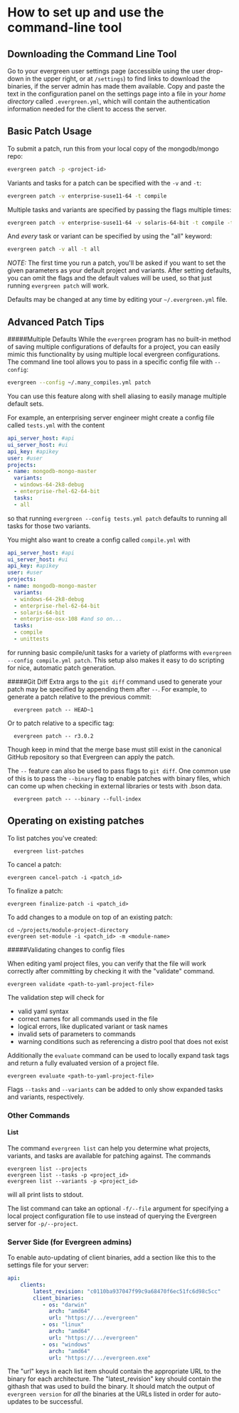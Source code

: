How to set up and use the command-line tool
==

Downloading the Command Line Tool
--

Go to your evergreen user settings page (accessible using the user drop-down in the upper right, or at `/settings`) to find links to download the binaries, if the server admin has made them available.
Copy and paste the text in the configuration panel on the settings page into a file in your *home directory* called `.evergreen.yml`, which will contain the authentication information needed for the client to access the server.

Basic Patch Usage
--

To submit a patch, run this from your local copy of the mongodb/mongo repo:
```bash
evergreen patch -p <project-id>
```
    
Variants and tasks for a patch can be specified with the `-v` and `-t`:
```bash
evergreen patch -v enterprise-suse11-64 -t compile
```

Multiple tasks and variants are specified by passing the flags multiple times:
```bash
evergreen patch -v enterprise-suse11-64 -v solaris-64-bit -t compile -t unittest -t jsCore
```

And _every_ task or variant can be specified by using the "all" keyword:
```bash
evergreen patch -v all -t all
```

*NOTE:* The first time you run a patch, you'll be asked if you want to set the given parameters as your default project and variants.
After setting defaults, you can omit the flags and the default values will be used, so that just running `evergreen patch` will work.

Defaults may be changed at any time by editing your `~/.evergreen.yml` file.


Advanced Patch Tips
--

#####Multiple Defaults
While the `evergreen` program has no built-in method of saving multiple configurations of defaults for a project, you can easily mimic this functionality by using multiple local evergreen configurations.
The command line tool allows you to pass in a specific config file with `--config`:
```bash
evergreen --config ~/.many_compiles.yml patch
```
You can use this feature along with shell aliasing to easily manage multiple default sets.

For example, an enterprising server engineer might create a config file called `tests.yml` with the content
```yaml
api_server_host: #api
ui_server_host: #ui
api_key: #apikey
user: #user
projects:
- name: mongodb-mongo-master
  variants:
  - windows-64-2k8-debug
  - enterprise-rhel-62-64-bit
  tasks:
  - all
```
so that running `evergreen --config tests.yml patch` defaults to running all tasks for those two variants.

You might also want to create a config called `compile.yml` with
```yaml
api_server_host: #api
ui_server_host: #ui
api_key: #apikey
user: #user
projects:
- name: mongodb-mongo-master
  variants:
  - windows-64-2k8-debug
  - enterprise-rhel-62-64-bit
  - solaris-64-bit
  - enterprise-osx-108 #and so on...
  tasks:
  - compile
  - unittests
```
for running basic compile/unit tasks for a variety of platforms with `evergreen --config compile.yml patch`.
This setup also makes it easy to do scripting for nice, automatic patch generation.

#####Git Diff
Extra args to the `git diff` command used to generate your patch may be specified by appending them after `--`.  For example, to generate a patch relative to the previous commit:

      evergreen patch -- HEAD~1

Or to patch relative to a specific tag:

      evergreen patch -- r3.0.2

Though keep in mind that the merge base must still exist in the canonical GitHub repository so that Evergreen can apply the patch.


The `--` feature can also be used to pass flags to `git diff`.
One common use of this is to pass the `--binary` flag to enable patches with binary files, which can come up when checking in external libraries or tests with .bson data.

      evergreen patch -- --binary --full-index


Operating on existing patches
--

To list patches you've created:

      evergreen list-patches


To cancel a patch:
 
```
evergreen cancel-patch -i <patch_id>
```
    
To finalize a patch:
 
```
evergreen finalize-patch -i <patch_id>
```



To add changes to a module on top of an existing  patch:

```
cd ~/projects/module-project-directory
evergreen set-module -i <patch_id> -m <module-name>
```

#####Validating changes to config files

When editing yaml project files, you can verify that the file will work correctly after committing by checking it with the "validate" command.

```
evergreen validate <path-to-yaml-project-file>
```

The validation step will check for
   * valid yaml syntax
   * correct names for all commands used in the file
   * logical errors, like duplicated variant or task names
   * invalid sets of parameters to commands
   * warning conditions such as referencing a distro pool that does not exist

Additionally the `evaluate` command can be used to locally expand task tags and return a fully evaluated version of a project file.

```
evergreen evaluate <path-to-yaml-project-file>
```

Flags `--tasks` and `--variants` can be added to only show expanded tasks and variants, respectively.

### Other Commands
#### List

The command `evergreen list` can help you determine what projects, variants, and tasks are available for patching against.
The commands
```
evergreen list --projects
evergreen list --tasks -p <project_id>
evergreen list --variants -p <project_id>
```
will all print lists to stdout.

The list command can take an optional `-f/--file` argument for specifying a local project configuration file to use instead of querying the Evergreen server for `-p/--project`.


### Server Side (for Evergreen admins)

To enable auto-updating of client binaries, add a section like this to the settings file for your server:


```yaml
api:
    clients:
        latest_revision: "c0110ba937047f99c9a68470f6ec51fc6d98c5cc"
        client_binaries:
           - os: "darwin"
             arch: "amd64"
             url: "https://.../evergreen"
           - os: "linux"
             arch: "amd64"
             url: "https://.../evergreen"
           - os: "windows"
             arch: "amd64"
             url: "https://.../evergreen.exe"
```

The "url" keys in each list item should contain the appropriate URL to the binary for each architecture. The "latest_revision" key should contain the githash that was used to build the binary. It should match the output of `evergreen version` for *all* the binaries at the URLs listed in order for auto-updates to be successful.
